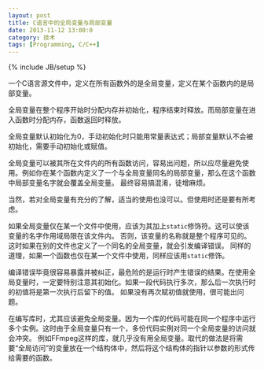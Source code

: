 ```yaml
---
layout: post
title: C语言中的全局变量与局部变量
date: 2013-11-12 13:00:0
category: 技术
tags: [Programming, C/C++]
---
```

{% include JB/setup %}

一个C语言源文件中，定义在所有函数外的是全局变量，定义在某个函数内的是局部变量。

全局变量在整个程序开始时分配内存并初始化，程序结束时释放。而局部变量在进入函数时分配内存，函数返回时释放。

<!--more-->

全局变量默认初始化为0，手动初始化时只能用常量表达式；局部变量默认不会被初始化，需要手动初始化或赋值。

全局变量可以被其所在文件内的所有函数访问，容易出问题，所以应尽量避免使用。例如你在某个函数内定义了一个与全局变量同名的局部变量，那么在这个函数中局部变量名字就会覆盖全局变量。
最终容易搞混淆，徒增麻烦。

当然，若对全局变量有充分的了解，适当的使用也没可以。但使用时还是要有所考虑。

如果全局变量仅在某一个文件中使用，应该为其加上`static`修饰符。这可以使该变量的名字作用域局限在该文件内。
否则，该变量的名称就是整个程序可见的。这时如果在别的文件也定义了一个同名的全局变量，就会引发编译错误。
同样的道理，如果一个函数也仅在某一个文件中使用，同样应该用`static`修饰。

编译错误毕竟很容易暴露并被纠正，最危险的是运行时产生错误的结果。在使用全局变量时，一定要特别注意其初始化。如果一段代码执行多次，那么后一次执行时的初值将是第一次执行后留下的值。
如果没有再次赋初值就使用，很可能出问题。

在编写库时，尤其应该避免全局变量。因为一个库的代码可能在同一个程序中运行多个实例。这时由于全局变量只有一个，多份代码实例对同一个全局变量的访问就会冲突。
例如FFmpeg这样的库，就几乎没有用全局变量。取代的做法是将需要“全局访问”的变量放在一个结构体中，然后将这个结构体的指针以参数的形式传给需要的函数。